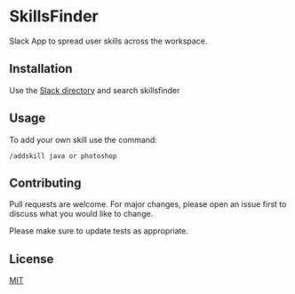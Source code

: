 # SkillsFinder

Slack App to spread user skills across the workspace.

## Installation

Use the [Slack directory](https://latam-digital.slack.com/apps) and search skillsfinder

## Usage

To add your own skill use the command:

`/addskill java or photoshop`

## Contributing

Pull requests are welcome. For major changes, please open an issue first to discuss what you would like to change.

Please make sure to update tests as appropriate.

## License

[MIT](https://choosealicense.com/licenses/mit/)
